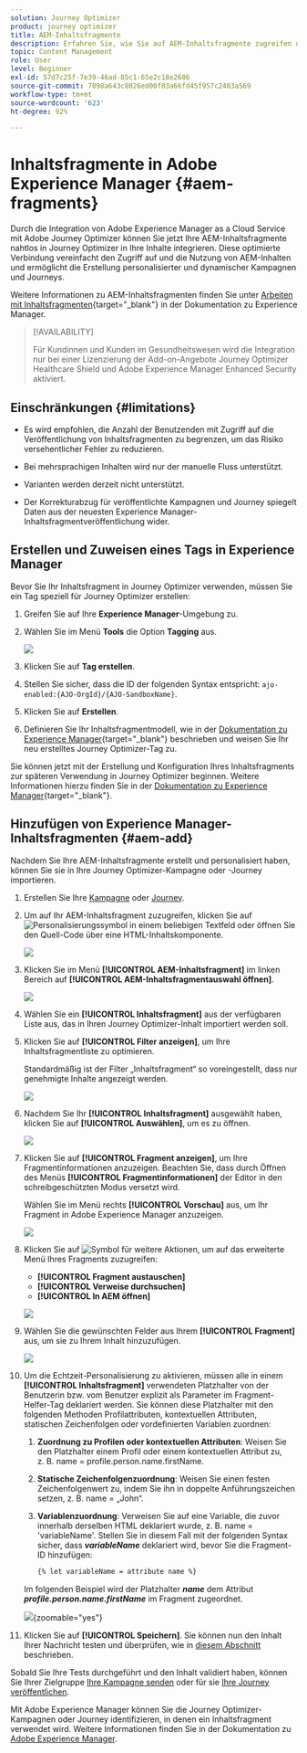 ```yaml
---
solution: Journey Optimizer
product: journey optimizer
title: AEM-Inhaltsfragmente
description: Erfahren Sie, wie Sie auf AEM-Inhaltsfragmente zugreifen und diese verwalten
topic: Content Management
role: User
level: Beginner
exl-id: 57d7c25f-7e39-46ad-85c1-65e2c18e2686
source-git-commit: 7098a643c8026ed00f83a66fd45f957c2403a569
workflow-type: tm+mt
source-wordcount: '623'
ht-degree: 92%

---
```


# Inhaltsfragmente in Adobe Experience Manager {#aem-fragments}

Durch die Integration von Adobe Experience Manager as a Cloud Service mit Adobe Journey Optimizer können Sie jetzt Ihre AEM-Inhaltsfragmente nahtlos in Journey Optimizer in Ihre Inhalte integrieren. Diese optimierte Verbindung vereinfacht den Zugriff auf und die Nutzung von AEM-Inhalten und ermöglicht die Erstellung personalisierter und dynamischer Kampagnen und Journeys.

Weitere Informationen zu AEM-Inhaltsfragmenten finden Sie unter [Arbeiten mit Inhaltsfragmenten](https://experienceleague.adobe.com/de/docs/experience-manager-cloud-service/content/sites/administering/content-fragments/content-fragments-with-journey-optimizer){target="_blank"} in der Dokumentation zu Experience Manager.

>[!AVAILABILITY]
>
>Für Kundinnen und Kunden im Gesundheitswesen wird die Integration nur bei einer Lizenzierung der Add-on-Angebote Journey Optimizer Healthcare Shield und Adobe Experience Manager Enhanced Security aktiviert.

## Einschränkungen {#limitations}

* Es wird empfohlen, die Anzahl der Benutzenden mit Zugriff auf die Veröffentlichung von Inhaltsfragmenten zu begrenzen, um das Risiko versehentlicher Fehler zu reduzieren.

* Bei mehrsprachigen Inhalten wird nur der manuelle Fluss unterstützt.

* Varianten werden derzeit nicht unterstützt.

* Der Korrekturabzug für veröffentlichte Kampagnen und Journey spiegelt Daten aus der neuesten Experience Manager-Inhaltsfragmentveröffentlichung wider.

## Erstellen und Zuweisen eines Tags in Experience Manager

Bevor Sie Ihr Inhaltsfragment in Journey Optimizer verwenden, müssen Sie ein Tag speziell für Journey Optimizer erstellen:

1. Greifen Sie auf Ihre **Experience Manager**-Umgebung zu.

1. Wählen Sie im Menü **Tools** die Option **Tagging** aus.

   ![](assets/do-not-localize/aem_tag_1.png)

1. Klicken Sie auf **Tag erstellen**.

1. Stellen Sie sicher, dass die ID der folgenden Syntax entspricht: `ajo-enabled:{AJO-OrgId}/{AJO-SandboxName}`.

1. Klicken Sie auf **Erstellen**.

1. Definieren Sie Ihr Inhaltsfragmentmodell, wie in der [Dokumentation zu Experience Manager](https://experienceleague.adobe.com/de/docs/experience-manager-cloud-service/content/sites/administering/content-fragments/content-fragment-models){target="_blank"} beschrieben und weisen Sie Ihr neu erstelltes Journey Optimizer-Tag zu.

Sie können jetzt mit der Erstellung und Konfiguration Ihres Inhaltsfragments zur späteren Verwendung in Journey Optimizer beginnen. Weitere Informationen hierzu finden Sie in der [Dokumentation zu Experience Manager](https://experienceleague.adobe.com/de/docs/experience-manager-cloud-service/content/sites/administering/content-fragments/managing){target="_blank"}.

## Hinzufügen von Experience Manager-Inhaltsfragmenten {#aem-add}

Nachdem Sie Ihre AEM-Inhaltsfragmente erstellt und personalisiert haben, können Sie sie in Ihre Journey Optimizer-Kampagne oder -Journey importieren.

1. Erstellen Sie Ihre [Kampagne](../campaigns/create-campaign.md) oder [Journey](../building-journeys/journey-gs.md).

1. Um auf Ihr AEM-Inhaltsfragment zuzugreifen, klicken Sie auf ![Personalisierungssymbol](assets/do-not-localize/Smock_PersonalizationField_18_N.svg) in einem beliebigen Textfeld oder öffnen Sie den Quell-Code über eine HTML-Inhaltskomponente.

   ![](assets/aem_campaign_2.png)

1. Klicken Sie im Menü **[!UICONTROL AEM-Inhaltsfragment]** im linken Bereich auf **[!UICONTROL AEM-Inhaltsfragmentauswahl öffnen]**.

   ![](assets/aem_campaign_3.png)

1. Wählen Sie ein **[!UICONTROL Inhaltsfragment]** aus der verfügbaren Liste aus, das in Ihren Journey Optimizer-Inhalt importiert werden soll.

1. Klicken Sie auf **[!UICONTROL Filter anzeigen]**, um Ihre Inhaltsfragmentliste zu optimieren.

   Standardmäßig ist der Filter „Inhaltsfragment“ so voreingestellt, dass nur genehmigte Inhalte angezeigt werden.

   ![](assets/aem_campaign_4.png)

1. Nachdem Sie Ihr **[!UICONTROL Inhaltsfragment]** ausgewählt haben, klicken Sie auf **[!UICONTROL Auswählen]**, um es zu öffnen.

   ![](assets/aem_campaign_5.png)

1. Klicken Sie auf **[!UICONTROL Fragment anzeigen]**, um Ihre Fragmentinformationen anzuzeigen. Beachten Sie, dass durch Öffnen des Menüs **[!UICONTROL Fragmentinformationen]** der Editor in den schreibgeschützten Modus versetzt wird.

   Wählen Sie im Menü rechts **[!UICONTROL Vorschau]** aus, um Ihr Fragment in Adobe Experience Manager anzuzeigen.

   ![](assets/aem_campaign_7.png)

1. Klicken Sie auf ![Symbol für weitere Aktionen](assets/do-not-localize/Smock_MoreSmallList_18_N.svg), um auf das erweiterte Menü Ihres Fragments zuzugreifen:

   * **[!UICONTROL Fragment austauschen]**
   * **[!UICONTROL Verweise durchsuchen]**
   * **[!UICONTROL In AEM öffnen]**

   ![](assets/aem_campaign_8.png)

1. Wählen Sie die gewünschten Felder aus Ihrem **[!UICONTROL Fragment]** aus, um sie zu Ihrem Inhalt hinzuzufügen.
   <!--
    Note that if you choose to copy the value, any future updates to the Content Fragment will not be reflected in your campaign or journey. However, using dynamic placeholders ensures real-time updates.-->

   ![](assets/aem_campaign_6.png)

1. Um die Echtzeit-Personalisierung zu aktivieren, müssen alle in einem **[!UICONTROL Inhaltsfragment]** verwendeten Platzhalter von der Benutzerin bzw. vom Benutzer explizit als Parameter im Fragment-Helfer-Tag deklariert werden. Sie können diese Platzhalter mit den folgenden Methoden Profilattributen, kontextuellen Attributen, statischen Zeichenfolgen oder vordefinierten Variablen zuordnen:

   1. **Zuordnung zu Profilen oder kontextuellen Attributen**: Weisen Sie den Platzhalter einem Profil oder einem kontextuellen Attribut zu, z. B. name = profile.person.name.firstName.

   1. **Statische Zeichenfolgenzuordnung**: Weisen Sie einen festen Zeichenfolgenwert zu, indem Sie ihn in doppelte Anführungszeichen setzen, z. B. name = „John“.

   1. **Variablenzuordnung**: Verweisen Sie auf eine Variable, die zuvor innerhalb derselben HTML deklariert wurde, z. B. name = &#39;variableName&#39;.
Stellen Sie in diesem Fall mit der folgenden Syntax sicher, dass **_variableName_** deklariert wird, bevor Sie die Fragment-ID hinzufügen:

      ```html
      {% let variableName = attribute name %} 
      ```

   Im folgenden Beispiel wird der Platzhalter **_name_** dem Attribut **_profile.person.name.firstName_** im Fragment zugeordnet.

   ![](assets/aem_campaign_9.png){zoomable="yes"}


1. Klicken Sie auf **[!UICONTROL Speichern]**. Sie können nun den Inhalt Ihrer Nachricht testen und überprüfen, wie in [diesem Abschnitt](../content-management/preview.md) beschrieben.

Sobald Sie Ihre Tests durchgeführt und den Inhalt validiert haben, können Sie Ihrer Zielgruppe [Ihre Kampagne senden](../campaigns/review-activate-campaign.md) oder für sie [Ihre Journey veröffentlichen](../building-journeys/publishing-the-journey.md).

Mit Adobe Experience Manager können Sie die Journey Optimizer-Kampagnen oder Journey identifizieren, in denen ein Inhaltsfragment verwendet wird. Weitere Informationen finden Sie in der Dokumentation zu [Adobe Experience Manager](https://experienceleague.adobe.com/de/docs/experience-manager-cloud-service/content/sites/administering/content-fragments/extension-content-fragment-ajo-external-references).
